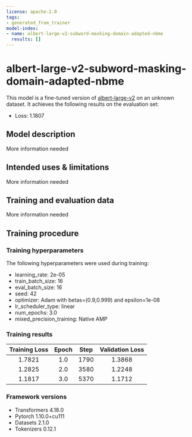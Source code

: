 ```yaml
---
license: apache-2.0
tags:
- generated_from_trainer
model-index:
- name: albert-large-v2-subword-masking-domain-adapted-nbme
  results: []
---
```


<!-- This model card has been generated automatically according to the information the Trainer had access to. You
should probably proofread and complete it, then remove this comment. -->

# albert-large-v2-subword-masking-domain-adapted-nbme

This model is a fine-tuned version of [albert-large-v2](https://huggingface.co/albert-large-v2) on an unknown dataset.
It achieves the following results on the evaluation set:
- Loss: 1.1807

## Model description

More information needed

## Intended uses & limitations

More information needed

## Training and evaluation data

More information needed

## Training procedure

### Training hyperparameters

The following hyperparameters were used during training:
- learning_rate: 2e-05
- train_batch_size: 16
- eval_batch_size: 16
- seed: 42
- optimizer: Adam with betas=(0.9,0.999) and epsilon=1e-08
- lr_scheduler_type: linear
- num_epochs: 3.0
- mixed_precision_training: Native AMP

### Training results

| Training Loss | Epoch | Step | Validation Loss |
|:-------------:|:-----:|:----:|:---------------:|
| 1.7821        | 1.0   | 1790 | 1.3868          |
| 1.2825        | 2.0   | 3580 | 1.2248          |
| 1.1817        | 3.0   | 5370 | 1.1712          |


### Framework versions

- Transformers 4.18.0
- Pytorch 1.10.0+cu111
- Datasets 2.1.0
- Tokenizers 0.12.1
